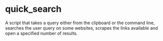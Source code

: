 # quick_search
A script that takes a query either from the clipboard or the command line, searches the user query on some websites, scrapes the links available and open a specified number of results.
